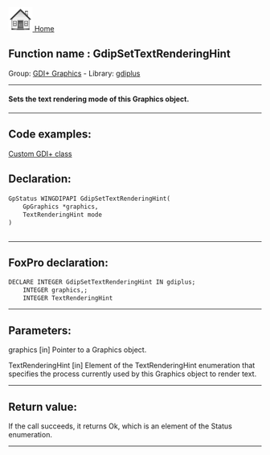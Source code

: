 [<img src="../../images/home.png"> Home ](https://github.com/VFPX/Win32API)  

## Function name : GdipSetTextRenderingHint
Group: [GDI+ Graphics](../../functions_group.md#GDIplus_Graphics)  -  Library: [gdiplus](../../libraries.md#gdiplus)  
***  


#### Sets the text rendering mode of this Graphics object.
***  


## Code examples:
[Custom GDI+ class](../../samples/sample_450.md)  

## Declaration:
```foxpro  
GpStatus WINGDIPAPI GdipSetTextRenderingHint(
	GpGraphics *graphics,
	TextRenderingHint mode
)
  
```  
***  


## FoxPro declaration:
```foxpro  
DECLARE INTEGER GdipSetTextRenderingHint IN gdiplus;
	INTEGER graphics,;
	INTEGER TextRenderingHint  
```  
***  


## Parameters:
graphics
[in] Pointer to a Graphics object.

TextRenderingHint
[in] Element of the TextRenderingHint enumeration that specifies the process currently used by this Graphics object to render text.   
***  


## Return value:
If the call succeeds, it returns Ok, which is an element of the Status enumeration.  
***  

